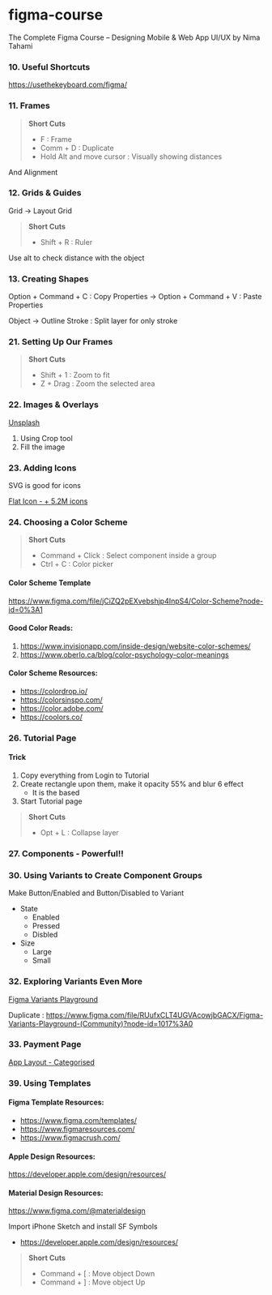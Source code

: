 # figma-course

The Complete Figma Course – Designing Mobile &amp; Web App UI/UX by Nima Tahami

### 10. Useful Shortcuts

https://usethekeyboard.com/figma/

### 11. Frames

> **Short Cuts**
>
> - F : Frame
> - Comm + D : Duplicate
> - Hold Alt and move cursor : Visually showing distances

And Alignment

### 12. Grids & Guides

Grid -> Layout Grid

> **Short Cuts**
>
> - Shift + R : Ruler

Use alt to check distance with the object

### 13. Creating Shapes

Option + Command + C : Copy Properties
-> Option + Command + V : Paste Properties

Object -> Outline Stroke : Split layer for only stroke

### 21. Setting Up Our Frames

> **Short Cuts**
>
> - Shift + 1 : Zoom to fit
> - Z + Drag : Zoom the selected area

### 22. Images & Overlays

[Unsplash](https://unsplash.com/)

1. Using Crop tool
2. Fill the image

### 23. Adding Icons

SVG is good for icons

[Flat Icon - + 5.2M icons](https://www.flaticon.com/)

### 24. Choosing a Color Scheme

> **Short Cuts**
>
> - Command + Click : Select component inside a group
> - Ctrl + C : Color picker

#### Color Scheme Template

https://www.figma.com/file/jCiZQ2pEXvebshjp4InpS4/Color-Scheme?node-id=0%3A1

#### Good Color Reads:

1. https://www.invisionapp.com/inside-design/website-color-schemes/
2. https://www.oberlo.ca/blog/color-psychology-color-meanings

#### Color Scheme Resources:

- https://colordrop.io/
- https://colorsinspo.com/
- https://color.adobe.com/
- https://coolors.co/

### 26. Tutorial Page

#### Trick

1. Copy everything from Login to Tutorial
2. Create rectangle upon them, make it opacity 55% and blur 6 effect
   - It is the based
3. Start Tutorial page

> **Short Cuts**
>
> - Opt + L : Collapse layer

### 27. Components - Powerful!!

### 30. Using Variants to Create Component Groups

Make Button/Enabled and Button/Disabled to Variant

- State
  - Enabled
  - Pressed
  - Disbled
- Size
  - Large
  - Small

### 32. Exploring Variants Even More

[Figma Variants Playground](https://www.figma.com/community/file/903303571898472063)

Duplicate : https://www.figma.com/file/RUufxCLT4UGVAcowjbGACX/Figma-Variants-Playground-(Community)?node-id=1017%3A0

### 33. Payment Page

[App Layout - Categorised](https://pttrns.com/)

### 39. Using Templates

#### Figma Template Resources:

- https://www.figma.com/templates/
- https://www.figmaresources.com/
- https://www.figmacrush.com/

#### Apple Design Resources:

https://developer.apple.com/design/resources/

#### Material Design Resources:

https://www.figma.com/@materialdesign

Import iPhone Sketch and install SF Symbols

- https://developer.apple.com/design/resources/

> **Short Cuts**
>
> - Command + [ : Move object Down
> - Command + ] : Move object Up
